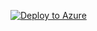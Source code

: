 [![Deploy to Azure](https://aka.ms/deploytoazurebutton)](https://portal.azure.com/#create/Microsoft.Template/uri/https://raw.githubusercontent.com/MicrosoftAzureAaron/NET_TrainingLabs/main/Hub%20VNET.json)
